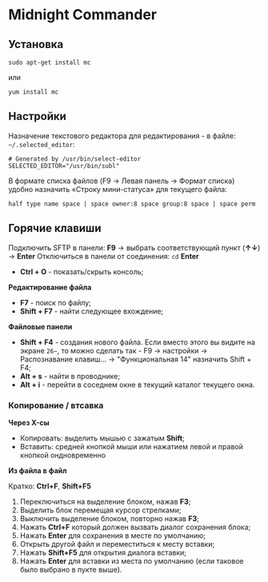 # Midnight Commander

## Установка

`sudo apt-get install mc`

или

`yum install mc`


## Настройки

Назначение текстового редактора для редактирования - в файле: `~/.selected_editor`:

```
# Generated by /usr/bin/select-editor
SELECTED_EDITOR="/usr/bin/subl"
```

В формате списка файлов (F9 → Левая панель → Формат списка) удобно назначить «Строку мини-статуса» для текущего файла:

```
half type name space | space owner:8 space group:8 space | space perm
```


## Горячие клавиши

Подключить SFTP в панели: __F9__ → выбрать соответствующий пункт (__↑↓__) → __Enter__
Отключиться в панели от соединения: `cd` __Enter__
* __Ctrl + O__ - показать/скрыть консоль;

__Редактирование файла__

* __F7__ - поиск по файлу;
* __Shift + F7__ - найти следующее вхождение;

__Файловые панели__

* __Shift + F4__ - создания нового файла. Если вместо этого вы видите на экране `26~`, то можно сделать так - F9 -> настройки -> Распознавание клавиш... -> "Функциональная 14" назначить Shift + F4;
* __Alt + s__ - найти в проводнике;
* __Alt + i__ - перейти в соседнем окне в текущий каталог текущего окна.


### Копирование / втсавка

__Через X-сы__

* Копировать: выделить мышью с зажатым __Shift__;
* Вставить: средней кнопкой мыши или нажатием левой и правой кнопкой ондновременно

__Из файла в файл__

Кратко: __Ctrl+F__, __Shift+F5__

1. Переключиться на выделение блоком, нажав __F3__;
2. Выделить блок перемещая курсор стрелками;
3. Выключить выделение блоком, повторно нажав __F3__;
4. Нажать __Ctrl+F__ который должен вызвать диалог сохранения блока;
5. Нажать __Enter__ для сохранения в месте по умолчанию;
6. Открыть другой файл и переместиться к месту вставки;
7. Нажать __Shift+F5__ для открытия диалога вставки;
8. Нажать __Enter__ для вставки из места по умолчанию (если таковое было выбрано в пукте выше).
